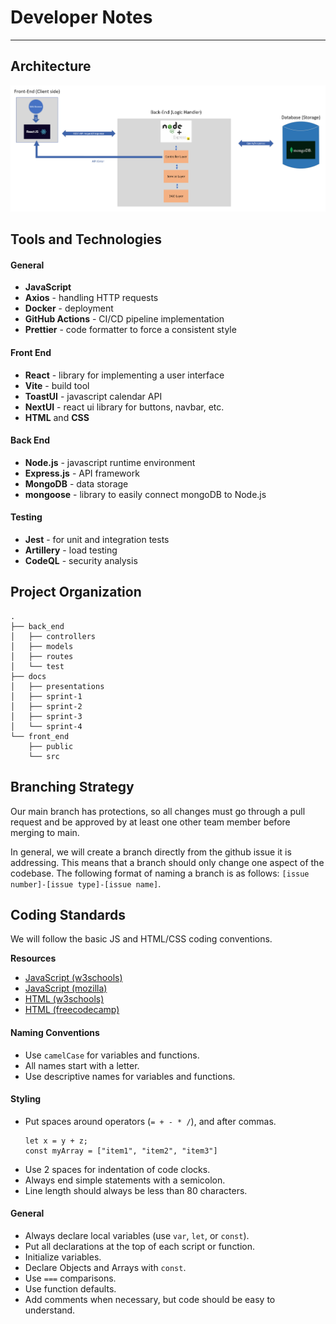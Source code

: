 # Developer Notes

---

## Architecture 

![Architecture Diagram](../sprint-1/architecture-diagram.png)

## Tools and Technologies 

#### General

- **JavaScript**
- **Axios** - handling HTTP requests
- **Docker** - deployment
- **GitHub Actions** - CI/CD pipeline implementation
- **Prettier** - code formatter to force a consistent style

#### Front End

- **React** - library for implementing a user interface
- **Vite** - build tool 
- **ToastUI** - javascript calendar API 
- **NextUI** - react ui library for buttons, navbar, etc. 
- **HTML** and **CSS**

#### Back End

- **Node.js** - javascript runtime environment 
- **Express.js** - API framework
- **MongoDB** - data storage
- **mongoose** - library to easily connect mongoDB to Node.js

#### Testing

- **Jest** - for unit and integration tests
- **Artillery** - load testing
- **CodeQL** - security analysis


## Project Organization 

```
.
├── back_end
│   ├── controllers
│   ├── models
│   ├── routes
│   └── test
├── docs
│   ├── presentations
│   ├── sprint-1
│   ├── sprint-2
│   ├── sprint-3
│   └── sprint-4
└── front_end
    ├── public
    └── src
```

## Branching Strategy 

Our main branch has protections, so all changes must go through a pull request and be approved by at least one other team member before merging to main. 

In general, we will create a branch directly from the github issue it is addressing. This means that a branch should only change one aspect of the codebase. The following format of naming a branch is as follows: `[issue number]-[issue type]-[issue name]`.

## Coding Standards 

We will follow the basic JS and HTML/CSS coding conventions. 

**Resources**
- [JavaScript (w3schools)](https://www.w3schools.com/js/js_conventions.asp)
- [JavaScript (mozilla)](https://developer.mozilla.org/en-US/docs/MDN/Writing_guidelines/Writing_style_guide/Code_style_guide/JavaScript)
- [HTML (w3schools)](https://www.w3schools.com/html/html5_syntax.asp)
- [HTML (freecodecamp)](https://www.freecodecamp.org/news/html-best-practices/)

#### Naming Conventions 

- Use `camelCase` for variables and functions. 
- All names start with a letter.
- Use descriptive names for variables and functions.

#### Styling  

- Put spaces around operators (`= + - * /`), and after commas.
  ```
  let x = y + z; 
  const myArray = ["item1", "item2", "item3"]
  ```
- Use 2 spaces for indentation of code clocks. 
- Always end simple statements with a semicolon. 
- Line length should always be less than 80 characters. 

#### General 

- Always declare local variables (use `var`, `let`, or `const`).
- Put all declarations at the top of each script or function. 
- Initialize variables.
- Declare Objects and Arrays with `const`. 
- Use `===` comparisons. 
- Use function defaults. 
- Add comments when necessary, but code should be easy to understand. 

